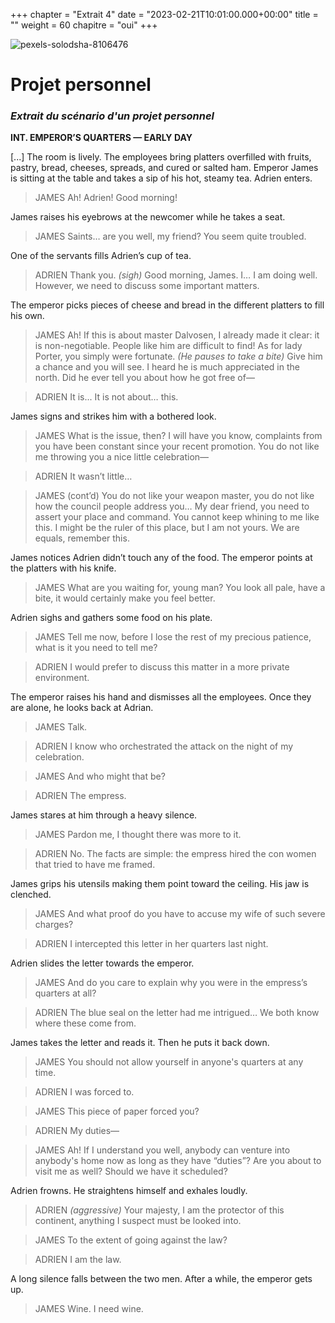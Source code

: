+++
chapter = "Extrait 4"
date = "2023-02-21T10:01:00.000+00:00"
title = ""
weight = 60
chapitre = "oui"
+++

![pexels-solodsha-8106476](https://user-images.githubusercontent.com/125170529/231293293-121d51bf-edc8-41a6-95be-aa098f8969be.jpg)


# Projet personnel

### _Extrait du scénario d'un projet personnel_


**INT.  EMPEROR’S QUARTERS — EARLY DAY**
   
   [...] The room is lively. The employees bring platters overfilled with fruits, pastry, bread, cheeses, spreads, and cured or salted ham. Emperor James is sitting at the table and takes a sip of his hot, steamy tea. Adrien enters. 
   
   > JAMES
   > Ah! Adrien! Good morning!
   
   James raises his eyebrows at the newcomer while he takes a seat.
   
   > JAMES
   > Saints… are you well, my friend? You seem quite troubled.  
   
   One of the servants fills Adrien’s cup of tea.  
   
   >ADRIEN
   >Thank you. *(sigh)* Good morning, James. I… I am doing well. However, we need to discuss some important matters.  
   
   The emperor picks pieces of cheese and bread in the different platters to fill his own.  
   
   > JAMES
   > Ah! If this is about master Dalvosen, I already made it clear: it is non-negotiable. People like him are difficult to find! As for lady Porter, you simply were fortunate. *(He pauses to take a bite)* Give him a chance and you will see. I heard he is much appreciated in the north. Did he ever tell you about how he got free of—
   
   > ADRIEN
   > It is... It is not about… this.  
     
   James signs and strikes him with a bothered look.  
     
   
   > JAMES 
   > What is the issue, then? I will have you know, complaints from you have been constant since your recent promotion. You do not like me throwing you a nice little celebration—  
     
   > ADRIEN
   > It wasn’t little…  
     
   > JAMES (cont’d)
   > You do not like your weapon master, you do not like how the council people address you… My dear friend, you need to assert your place and command. You cannot keep whining to me like this. I might be the ruler of this place, but I am not yours. We are equals, remember this.  
     
   James notices Adrien didn’t touch any of the food. The emperor points at the platters with his knife.  
     
   > JAMES
   > What are you waiting for, young man? You look all pale, have a bite, it would certainly make you feel better.  
     
   Adrien sighs and gathers some food on his plate.  
     
   > JAMES
   > Tell me now, before I lose the rest of my precious patience, what is it you need to tell me?  
     
   > ADRIEN
   > I would prefer to discuss this matter in a more private environment.  
     
   The emperor raises his hand and dismisses all the employees. Once they are alone, he looks back at Adrian.  
     
   > JAMES 
   > Talk.  
     
   > ADRIEN
   > I know who orchestrated the attack on the night of my celebration.  
     
   > JAMES
   > And who might that be?   
     
   > ADRIEN
   > The empress.  
     
   James stares at him through a heavy silence.  
     
   > JAMES
   > Pardon me, I thought there was more to it.  
     
   > ADRIEN
   > No. The facts are simple: the empress hired the con women that tried to have me framed.  
     
   James grips his utensils making them point toward the ceiling. His jaw is clenched.  
     
   > JAMES
   > And what proof do you have to accuse my wife of such severe charges?  
     
   > ADRIEN
   > I intercepted this letter in her quarters last night.  
     
   Adrien slides the letter towards the emperor.  
     
   > JAMES
   > And do you care to explain why you were in the empress’s quarters at all?  
  
   > ADRIEN
   > The blue seal on the letter had me intrigued… We both know where these come from.  
  
   James takes the letter and reads it. Then he puts it back down.  
  
   > JAMES
   > You should not allow yourself in anyone's quarters at any time.  
  
   > ADRIEN
   > I was forced to.  
  
   > JAMES
   > This piece of paper forced you?  
  
   > ADRIEN
   > My duties—  
  
   > JAMES
   > Ah! If I understand you well, anybody can venture into anybody's home now as long as they have “duties”? Are you about to visit me as well? Should we have it scheduled?  
  
   Adrien frowns. He straightens himself and exhales loudly.   
  
   > ADRIEN
   > _(aggressive)_
   > Your majesty, I am the protector of this continent, anything I suspect must be looked into.  
  
   > JAMES
   > To the extent of going against the law?  
  
   > ADRIEN
   > I am the law.  
  
   A long silence falls between the two men. After a while, the emperor gets up.  
  
   > JAMES
   > Wine. I need wine.  
  

